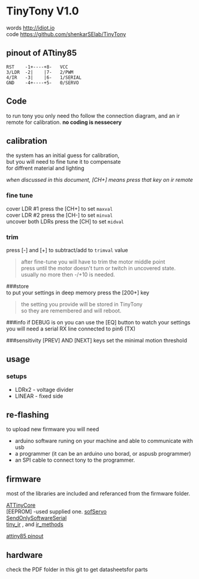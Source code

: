 # TinyTony V1.0
words http://idiot.io   
code https://github.com/shenkarSElab/TinyTony 

## pinout of ATtiny85  
```
RST    -1+----+8-   VCC  
3/LDR  -2|    |7-   2/PWM  
4/IR   -3|    |6-   1/SERIAL  
GND    -4+----+5-   0/SERVO  
```
## Code
to run tony you only need tho follow the connection diagram, and an ir remote for calibration. **no coding is nessecery**

## calibration   
the system has an initial guess for calibration,   
but you will need to fine tune it to compensate   
for diffrent material and lighting  

*when discussed in this document, [CH+] means press that key on ir remote* 
 
### fine tune  
cover LDR #1       press the [CH+] to set `maxval`    
cover LDR #2       press the [CH-] to set `minval`   
uncover both LDRs  press the [CH] to set  `midval`  

### trim  
press [-] and [+] to subtract/add to `trimval` value  
  > after fine-tune you will have to trim the motor middle point  
  > press until the motor doesn't turn or twitch in uncovered state.  
  > usually no more then -/+10 is needed.   
  
###store  
to put your settings in deep memory press the [200+] key  
  > the setting you provide will be stored in TinyTony   
  > so they are remembered and will  reboot.  
  
###info
if DEBUG is on you can use the [EQ] button to watch your settings
you will need a serial RX line connected to pin6 (TX)

###sensitivity 
  [PREV] AND [NEXT] keys set the minimal motion threshold 
  
## usage 
### setups 
* LDRx2 - voltage divider
* LINEAR - fixed side


## re-flashing
to upload new firmware you will need
* arduino software runing on your machine and able to communicate with usb
* a programmer (it can be an arduino uno borad, or aspusb programmer)
* an SPI cable to connect tony to the programmer.

## firmware
most of the libraries are included and referanced from the firmware folder.

[ATTinyCore](https://github.com/SpenceKonde/ATTinyCore)  
[EEPROM] -used supplied one. 
[sofServo](http://playground.arduino.cc/ComponentLib/Servo)  
[SendOnlySoftwareSerial](https://forum.arduino.cc/index.php?topic=112013.msg841582#msg841582)  
[tiny_ir](https://gist.github.com/SeeJayDee/caa9b5cc29246df44e45b8e7d1b1cdc5) , and [ir_methods](https://github.com/z3t0/Arduino-IRremote/wiki/Receiving-with-the-IRremote-library)  

[attiny85 pinout](https://camo.githubusercontent.com/081b569122da2244ff7de8bae15eb56947d05cc8/687474703a2f2f6472617a7a792e636f6d2f652f696d672f50696e6f7574543835612e6a7067  )

## hardware
check the PDF folder in this git to get datasheetsfor parts
